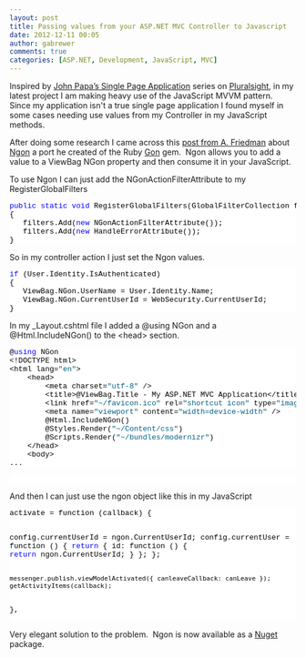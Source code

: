 ```yaml
---
layout: post
title: Passing values from your ASP.NET MVC Controller to Javascript
date: 2012-12-11 00:05
author: gabrewer
comments: true
categories: [ASP.NET, Development, JavaScript, MVC]
---
```

<p>Inspired by <a href="http://www.johnpapa.net/building-single-page-apps-with-knockout-jquery-and-web-api-ndash-the-story-begins" target="_blank">John Papa’s Single Page Application</a> series on <a href="http://www.pluralsight.com/training" target="_blank">Pluralsight</a>, in my latest project I am making heavy use of the JavaScript MVVM pattern.&nbsp; Since my application isn't a true single page application I found myself in some cases needing use values from my Controller in my JavaScript methods. </p> <p>After doing some research I came across this <a href="http://crazorsharp.blogspot.com/2012/02/passing-variables-from-your-controller.html" target="_blank">post from A. Friedman</a> about <a href="https://github.com/brooklynDev/NGon" target="_blank">Ngon</a> a port he created of the Ruby <a href="https://github.com/gazay/gon" target="_blank">Gon</a> gem.&nbsp; Ngon allows you to add a value to a ViewBag NGon property and then consume it in your JavaScript.</p> <p>To use Ngon I can just add the NGonActionFilterAttribute to my RegisterGlobalFilters</p><pre class="csharpcode"><span class="kwrd">public</span> <span class="kwrd">static</span> <span class="kwrd">void</span> RegisterGlobalFilters(GlobalFilterCollection filters)
{
   filters.Add(<span class="kwrd">new</span> NGonActionFilterAttribute());
   filters.Add(<span class="kwrd">new</span> HandleErrorAttribute());
}</pre>
<style type="text/css">.csharpcode, .csharpcode pre
{
	font-size: small;
	color: black;
	font-family: consolas, "Courier New", courier, monospace;
	background-color: #ffffff;
	/*white-space: pre;*/
}
.csharpcode pre { margin: 0em; }
.csharpcode .rem { color: #008000; }
.csharpcode .kwrd { color: #0000ff; }
.csharpcode .str { color: #006080; }
.csharpcode .op { color: #0000c0; }
.csharpcode .preproc { color: #cc6633; }
.csharpcode .asp { background-color: #ffff00; }
.csharpcode .html { color: #800000; }
.csharpcode .attr { color: #ff0000; }
.csharpcode .alt 
{
	background-color: #f4f4f4;
	width: 100%;
	margin: 0em;
}
.csharpcode .lnum { color: #606060; }
</style>

<p>So in my controller action I just set the Ngon values. </p><pre class="csharpcode"><span class="kwrd">if</span> (User.Identity.IsAuthenticated)
{
   ViewBag.NGon.UserName = User.Identity.Name;
   ViewBag.NGon.CurrentUserId = WebSecurity.CurrentUserId;
}</pre>
<style type="text/css">.csharpcode, .csharpcode pre
{
	font-size: small;
	color: black;
	font-family: consolas, "Courier New", courier, monospace;
	background-color: #ffffff;
	/*white-space: pre;*/
}
.csharpcode pre { margin: 0em; }
.csharpcode .rem { color: #008000; }
.csharpcode .kwrd { color: #0000ff; }
.csharpcode .str { color: #006080; }
.csharpcode .op { color: #0000c0; }
.csharpcode .preproc { color: #cc6633; }
.csharpcode .asp { background-color: #ffff00; }
.csharpcode .html { color: #800000; }
.csharpcode .attr { color: #ff0000; }
.csharpcode .alt 
{
	background-color: #f4f4f4;
	width: 100%;
	margin: 0em;
}
.csharpcode .lnum { color: #606060; }
</style>

<p>In my _Layout.cshtml file I added a @using NGon and a @Html.IncludeNGon() to the &lt;head&gt; section.</p><pre class="csharpcode">@<span class="kwrd">using</span> NGon
&lt;!DOCTYPE html&gt;
&lt;html lang=<span class="str">"en"</span>&gt;
    &lt;head&gt;
        &lt;meta charset=<span class="str">"utf-8"</span> /&gt;
        &lt;title&gt;@ViewBag.Title - My ASP.NET MVC Application&lt;/title&gt;
        &lt;link href=<span class="str">"~/favicon.ico"</span> rel=<span class="str">"shortcut icon"</span> type=<span class="str">"image/x-icon"</span> /&gt;
        &lt;meta name=<span class="str">"viewport"</span> content=<span class="str">"width=device-width"</span> /&gt;
        @Html.IncludeNGon()
        @Styles.Render(<span class="str">"~/Content/css"</span>)
        @Scripts.Render(<span class="str">"~/bundles/modernizr"</span>)
    &lt;/head&gt;
    &lt;body&gt;
...</pre>
<style type="text/css">.csharpcode, .csharpcode pre
{
	font-size: small;
	color: black;
	font-family: consolas, "Courier New", courier, monospace;
	background-color: #ffffff;
	/*white-space: pre;*/
}
.csharpcode pre { margin: 0em; }
.csharpcode .rem { color: #008000; }
.csharpcode .kwrd { color: #0000ff; }
.csharpcode .str { color: #006080; }
.csharpcode .op { color: #0000c0; }
.csharpcode .preproc { color: #cc6633; }
.csharpcode .asp { background-color: #ffff00; }
.csharpcode .html { color: #800000; }
.csharpcode .attr { color: #ff0000; }
.csharpcode .alt 
{
	background-color: #f4f4f4;
	width: 100%;
	margin: 0em;
}
.csharpcode .lnum { color: #606060; }
</style>

<div class="csharpcode">&nbsp;</div>
<p>And then I can just use the ngon object like this in my JavaScript</p><pre class="csharpcode">activate = function (callback) {
 
   config.currentUserId = ngon.CurrentUserId;
   config.currentUser = function () { <span class="kwrd">return</span> { id: function () { <span class="kwrd">return</span> ngon.CurrentUserId; } }; };
 
    messenger.publish.viewModelActivated({ canleaveCallback: canLeave });
    getActivityItems(callback);
},</pre>
<style type="text/css">.csharpcode, .csharpcode pre
{
	font-size: small;
	color: black;
	font-family: consolas, "Courier New", courier, monospace;
	background-color: #ffffff;
	/*white-space: pre;*/
}
.csharpcode pre { margin: 0em; }
.csharpcode .rem { color: #008000; }
.csharpcode .kwrd { color: #0000ff; }
.csharpcode .str { color: #006080; }
.csharpcode .op { color: #0000c0; }
.csharpcode .preproc { color: #cc6633; }
.csharpcode .asp { background-color: #ffff00; }
.csharpcode .html { color: #800000; }
.csharpcode .attr { color: #ff0000; }
.csharpcode .alt 
{
	background-color: #f4f4f4;
	width: 100%;
	margin: 0em;
}
.csharpcode .lnum { color: #606060; }
</style>

<p>Very elegant solution to the problem.&nbsp; Ngon is now available as a <a href="https://nuget.org/packages/NGon" target="_blank">Nuget</a> package. </p>
